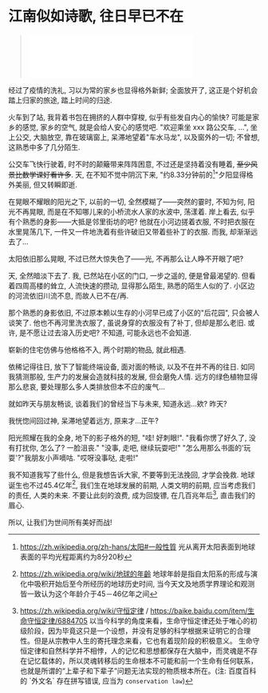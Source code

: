 # 江南似如诗歌, 往日早已不在

> <iframe frameborder="no" border="0" marginwidth="0" marginheight="0" width=330 height=86 src="//music.163.com/outchain/player?type=2&id=2026565329&auto=1&height=66"></iframe>


经过了疫情的洗礼, 习以为常的家乡也显得格外新鲜; 全面放开了, 这正是个好机会踏上归家的旅途, 踏上时间的归途.

火车到了站, 我背着书包在拥挤的人群中穿梭, 似乎有些发自内心的愉快? 可能是家乡的感觉, 家乡的空气, 就是会给人安心的感觉吧. "欢迎乘坐 xxx 路公交车, ...", 坐上公交, 大脑放空, 靠在玻璃窗上, 呆滞地望着"车水马龙", 以及窗外的一切; 不曾想, 这熟悉中多了几分陌生.

公交车飞快行驶着, 时不时的颠簸带来阵阵困意, 不过还是坚持着没有睡着, ~~至少风景比数学课好看许多~~. 天, 在不知不觉中阴沉下来, "约8.33分钟前的[^theTimeOfSunlightToTheEarth]"夕阳显得格外美丽, 但又转瞬即逝.

在晃眼不耀眼的阳光之下, 以前的一切, 全然模糊了——突然的霎时, 不知为何, 阳光不再晃眼, 而是在不知哪儿来的小桥流水人家的水波中, 荡漾着. 岸上看去, 似乎有个熟悉的身影——大抵是邻里街坊的吧? 他就在小河边搓着衣服, 不时把衣服在水里晃荡几下, 一件又一件地洗着有些许破旧又带着些补丁的衣服. 而我, 却渐渐远去了...

太阳依旧那么晃眼, 不过已然大惊失色了——光, 不再那么让人睁不开眼了吧?

天, 全然暗淡下去了. 我, 已然站在小区的门口, 一步之遥的, 便是曾最渴望的. 但看着四周高楼的耸立, 人流快速的攒动, 显得那么陌生, 熟悉的陌生人似的了. 小区边的河流依旧川流不息, 而故人已不在/再.

那个熟悉的身影依旧, 不过原本赖以生存的小河早已成了小区的"后花园", 只会被人谈笑了. 他也不再河里洗衣服了, 虽说身穿的衣服没有了补丁, 但却是那么老旧. 或许, 是不愿让过去溶入历史吧? 不知道, 可能永远也不会知道.

崭新的住宅仿佛与他格格不入, 两个时期的物品, 就此相遇.

依稀记得往日, 放下了智能终端设备, 面对面的畅谈, 以及不在并不再的往日. 如同我猜测那般, 生产力的发展会造就科技的发展, 但会磨免人情. 远方的绿色植物显得那么悲哀, 要处理那么多人类排放但本不应的废气...

就如昨天与朋友畅谈, 谈着我们的曾经当下与未来, 知道永远...欸? 昨天?

我恍惚间回过神, 呆滞地望着远方, 原来才...正午?

阳光照耀在我的全身, 地下的影子格外的短, "哇! 好刺眼!". "我看你愣了好久了, 没有打扰你, 怎么了? 一脸沮丧." "没事, 走吧, 继续玩耍吧!" "怎么用那么书面的'玩耍'?"我朋友小声嘀咕. "哎呀没事哒, 走啦!"

我不知道我写了些什么, 但是我想告诉大家, 不要等到无法挽回, 才学会挽救. 地球诞生也不过45.4亿年[^theBarthOfTheEarth], 我们生在地球发展的前期, 人类文明的前期, 应当考虑我们的责任, 人类的未来. 不要让此刻的浪费, 成为回旋镖, 在几百兆年后[^theConservationLawOfLife], 直击我们的眉心.

所以, 让我们为世间所有美好而战!

[^theTimeOfSunlightToTheEarth]: <https://zh.wikipedia.org/zh-hans/太阳#一般性質> 光从离开太阳表面到地球表面的平均光程距离约为8分20秒
[^theBarthOfTheEarth]: <https://zh.wikipedia.org/wiki/地球的年齡> 地球年龄是指自太阳系的形成与演化中吸积开始后至今所经历的地球历史时间, 当今天文及地质学界理论和观测皆一致认为这个年龄介于45－46亿年之间
[^theConservationLawOfLife]: <https://zh.wikipedia.org/wiki/守恒定律> / <https://baike.baidu.com/item/生命守恒定律/6884705> 以当今科学的角度来看，生命守恒定律还处于唯心的初级阶段，因为毕竟这只是一个设想，并没有足够的科学根据来证明它的合理性。但是从宗教中人生的寄托理念来看，它也有着现阶段的积极意义。
生命守恒定律和自然科学并不相悖，人的记忆和思想都保存在大脑中，而灵魂是不存在记忆载体的，所以灵魂转移后的生命根本不可能和前一个生命有任何联系，也就是所谓的“上辈子和下辈子”问题无法实现的物质根本所在。(注: 百度百科的 \`外文名\` 存在拼写错误, 应当为 `conservation law`)
